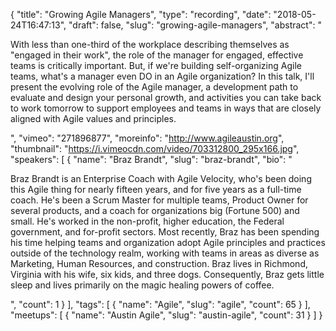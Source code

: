 {
  "title": "Growing Agile Managers",
  "type": "recording",
  "date": "2018-05-24T16:47:13",
  "draft": false,
  "slug": "growing-agile-managers",
  "abstract": "<p>With less than one-third of the workplace describing themselves as \"engaged in their work\", the role of the manager for engaged, effective teams is critically important. But, if we're building self-organizing Agile teams, what's a manager even DO in an Agile organization? In this talk, I'll present the evolving role of the Agile manager, a development path to evaluate and design your personal growth, and activities you can take back to work tomorrow to support employees and teams in ways that are closely aligned with Agile values and principles. </p>",
  "vimeo": "271896877",
  "moreinfo": "http://www.agileaustin.org",
  "thumbnail": "https://i.vimeocdn.com/video/703312800_295x166.jpg",
  "speakers": [
    {
      "name": "Braz Brandt",
      "slug": "braz-brandt",
      "bio": "<p>Braz Brandt is an Enterprise Coach with Agile Velocity, who's been doing this Agile thing for nearly fifteen years, and for five years as a full-time coach. He's been a Scrum Master for multiple teams, Product Owner for several products, and a coach for organizations big (Fortune 500) and small. He's worked in the non-profit, higher education, the Federal government, and for-profit sectors. Most recently, Braz has been spending his time helping teams and organization adopt Agile principles and practices outside of the technology realm, working with teams in areas as diverse as Marketing, Human Resources, and construction. Braz lives in Richmond, Virginia with his wife, six kids, and three dogs. Consequently, Braz gets little sleep and lives primarily on the magic healing powers of coffee.</p>",
      "count": 1
    }
  ],
  "tags": [
    {
      "name": "Agile",
      "slug": "agile",
      "count": 65
    }
  ],
  "meetups": [
    {
      "name": "Austin Agile",
      "slug": "austin-agile",
      "count": 31
    }
  ]
}